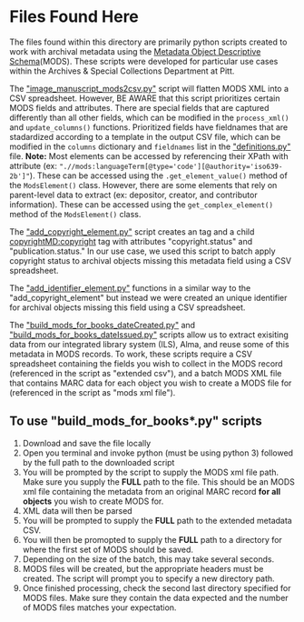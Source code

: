 # Files Found Here
The files found within this directory are primarily python scripts created to work with archival metadata using the [Metadata Object Descriptive Schema](http://www.loc.gov/standards/mods/)(MODS).
These scripts were developed for particular use cases within the Archives & Special Collections Department at Pitt. 

The ["image_manuscript_mods2csv.py"](https://github.com/uls-mad/islandora_metadata/blob/main/Heslin_Scripts/MODS_Scripts/image_manuscript_mods2csv.py) script will flatten MODS XML into a CSV spreadsheet. However, BE AWARE that this script prioritizes certain MODS fields and attributes. There are special fields that are captured differently than all other fields, which can be modified in the `process_xml()` and `update_columns()` functions. Prioritized fields have fieldnames that are stadardized according to a template in the output CSV file, which can be modified in the `columns` dictionary and `fieldnames` list in the ["definitions.py"](https://github.com/uls-mad/islandora_metadata/blob/main/Heslin_Scripts/MODS_Scripts/definitions.py) file. **Note:** Most elements can be accessed by referencing their XPath with attribute (ex: `".//mods:languageTerm[@type='code'][@authority='iso639-2b']"`). These can be accessed using the `.get_element_value()` method of the `ModsElement()` class. However, there are some elements that rely on parent-level data to extract (ex: depositor, creator, and contributor information). These can be accessed using the `get_complex_element()` method of the `ModsElement()` class.

The ["add_copyright_element.py"](https://github.com/uls-mad/islandora_metadata/blob/main/Heslin_Scripts/MODS_Scripts/add_copyright_element.py) script creates an <accessCondition> tag and a child <copyrightMD:copyright> tag with attributes "copyright.status" and "publication.status."
In our use case, we used this script to batch apply copyright status to archival objects missing this metadata field using a CSV spreadsheet. 
  
The ["add_identifier_element.py"](https://github.com/uls-mad/islandora_metadata/blob/main/Heslin_Scripts/MODS_Scripts/build_mods_for_books_dateCreated.py) functions in a similar way to the "add_copyright_element" but instead we were created an unique identifier for archival objects missing this field using a CSV spreadsheet. 

The ["build_mods_for_books_dateCreated.py"](https://github.com/uls-mad/islandora_metadata/blob/main/Heslin_Scripts/MODS_Scripts/build_mods_for_books_dateCreated.py) and ["build_mods_for_books_dateIssued.py"](https://github.com/uls-mad/islandora_metadata/blob/main/Heslin_Scripts/MODS_Scripts/build_mods_for_books_dateIssued.py) scripts allow us to extract exisiting data from our integrated library system (ILS), Alma, and reuse some of this metadata in MODS records. To work, these scripts require a CSV spreadsheet containing the fields you wish to collect in the MODS record (referenced in the script as "extended csv"), and a batch MODS XML file that contains MARC data for each object you wish to create a MODS file for (referenced in the script as "mods xml file").
  
## To use "build_mods_for_books*.py" scripts

1. Download and save the file locally 
2. Open you terminal and invoke python (must be using python 3) followed by the full path to the downloaded script
3. You will be prompted by the script to supply the MODS xml file path. Make sure you supply the **FULL** path to the file. This should be an MODS xml file containing the metadata from an original MARC record **for all objects** you wish to create MODS for.
4. XML data will then be parsed
5. You will be prompted to supply the **FULL** path to the extended metadata CSV. 
6. You will then be promopted to supply the **FULL** path to a directory for where the first set of MODS should be saved.
7. Depending on the size of the batch, this may take several seconds. 
8. MODS files will be created, but the appropriate headers must be created. The script will prompt you to specify a new directory path. 
9. Once finished processing, check the second last directory specified for MODS files. Make sure they contain the data expected and the number of MODS files matches your expectation.
  
